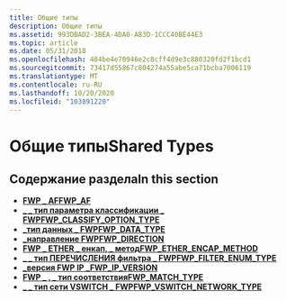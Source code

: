 ```yaml
---
title: Общие типы
description: Общие типы
ms.assetid: 993DBAD2-3BEA-4DA0-A83D-1CCC40BE44E3
ms.topic: article
ms.date: 05/31/2018
ms.openlocfilehash: 484be4e70946e2c8cff4d9e3c880320fd2f1bcd1
ms.sourcegitcommit: 73417d55867c804274a55abe5ca71bcba7006119
ms.translationtype: MT
ms.contentlocale: ru-RU
ms.lasthandoff: 10/20/2020
ms.locfileid: "103891220"
---
```

# <a name="shared-types"></a><span data-ttu-id="f1de6-103">Общие типы</span><span class="sxs-lookup"><span data-stu-id="f1de6-103">Shared Types</span></span>

## <a name="in-this-section"></a><span data-ttu-id="f1de6-104">Содержание раздела</span><span class="sxs-lookup"><span data-stu-id="f1de6-104">In this section</span></span>

-   [<span data-ttu-id="f1de6-105">**FWP \_ AF**</span><span class="sxs-lookup"><span data-stu-id="f1de6-105">**FWP\_AF**</span></span>](/windows/win32/api/fwptypes/ne-fwptypes-fwp_af)
-   [<span data-ttu-id="f1de6-106">**\_ \_ тип параметра классификации \_ FWP**</span><span class="sxs-lookup"><span data-stu-id="f1de6-106">**FWP\_CLASSIFY\_OPTION\_TYPE**</span></span>](/windows/win32/api/fwptypes/ne-fwptypes-fwp_classify_option_type)
-   [<span data-ttu-id="f1de6-107">**\_тип данных \_ FWP**</span><span class="sxs-lookup"><span data-stu-id="f1de6-107">**FWP\_DATA\_TYPE**</span></span>](/windows/desktop/api/Fwptypes/ne-fwptypes-fwp_data_type)
-   [<span data-ttu-id="f1de6-108">**\_направление FWP**</span><span class="sxs-lookup"><span data-stu-id="f1de6-108">**FWP\_DIRECTION**</span></span>](/windows/desktop/api/Fwptypes/ne-fwptypes-fwp_direction)
-   [<span data-ttu-id="f1de6-109">**FWP \_ ETHER \_ енкап, \_ метод**</span><span class="sxs-lookup"><span data-stu-id="f1de6-109">**FWP\_ETHER\_ENCAP\_METHOD**</span></span>](/windows/win32/api/fwptypes/ne-fwptypes-fwp_ether_encap_method)
-   [<span data-ttu-id="f1de6-110">**\_ \_ тип ПЕРЕЧИСЛЕНИЯ фильтра \_ FWP**</span><span class="sxs-lookup"><span data-stu-id="f1de6-110">**FWP\_FILTER\_ENUM\_TYPE**</span></span>](/windows/desktop/api/Fwptypes/ne-fwptypes-fwp_filter_enum_type)
-   [<span data-ttu-id="f1de6-111">**\_версия FWP IP \_**</span><span class="sxs-lookup"><span data-stu-id="f1de6-111">**FWP\_IP\_VERSION**</span></span>](/windows/desktop/api/Fwptypes/ne-fwptypes-fwp_ip_version)
-   [<span data-ttu-id="f1de6-112">**FWP \_ , \_ тип соответствия**</span><span class="sxs-lookup"><span data-stu-id="f1de6-112">**FWP\_MATCH\_TYPE**</span></span>](/windows/desktop/api/Fwptypes/ne-fwptypes-fwp_match_type)
-   [<span data-ttu-id="f1de6-113">**\_ \_ тип сети VSWITCH \_ FWP**</span><span class="sxs-lookup"><span data-stu-id="f1de6-113">**FWP\_VSWITCH\_NETWORK\_TYPE**</span></span>](/windows/win32/api/fwptypes/ne-fwptypes-fwp_vswitch_network_type)

 

 




